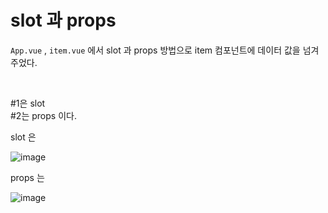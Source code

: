 # slot 과 props

`App.vue` , `item.vue` 에서 slot 과 props 방법으로 item 컴포넌트에 데이터 값을 넘겨주었다.

<br/>

#1은 slot <br/>
#2는 props 이다. <br/>

slot 은

![image](https://user-images.githubusercontent.com/66653324/107502355-eb064a80-6bdb-11eb-8864-7738d73fb23b.png)

props 는

![image](https://user-images.githubusercontent.com/66653324/107502250-c9a55e80-6bdb-11eb-80ac-c7388b869dfa.png)
